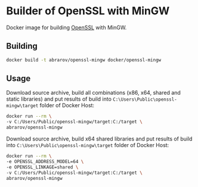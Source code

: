 # Builder of OpenSSL with MinGW

Docker image for building [OpenSSL](https://www.openssl.org/) with MinGW.

## Building

```bash
docker build -t abrarov/openssl-mingw docker/openssl-mingw
```

## Usage

Download source archive, build all combinations (x86, x64, shared and static libraries) and put results of build into 
`C:\Users\Public\openssl-mingw\target` folder of Docker Host:  

```bash
docker run --rm \
-v C:/Users/Public/openssl-mingw/target:C:/target \
abrarov/openssl-mingw
```

Download source archive, build x64 shared libraries and put results of build into `C:\Users\Public\openssl-mingw\target` 
folder of Docker Host:
 
```bash
docker run --rm \
-e OPENSSL_ADDRESS_MODEL=64 \
-e OPENSSL_LINKAGE=shared \ 
-v C:/Users/Public/openssl-mingw/target:C:/target \
abrarov/openssl-mingw
```
